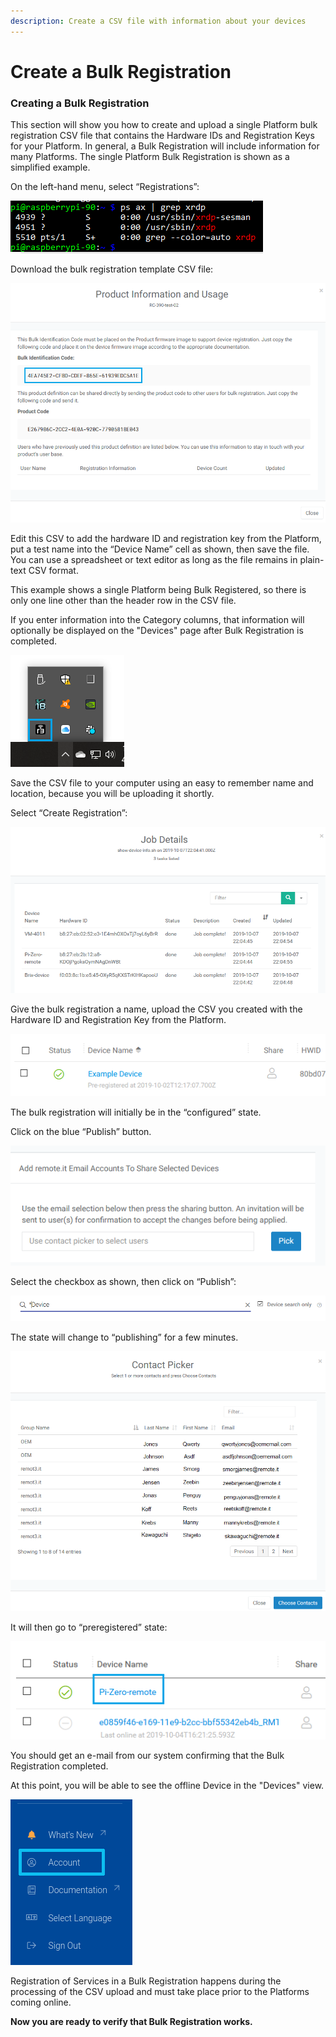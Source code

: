 ```yaml
---
description: Create a CSV file with information about your devices
---
```


# Create a Bulk Registration

### **Creating a Bulk Registration**

This section will show you how to create and upload a single Platform bulk registration CSV file that contains the Hardware IDs and Registration Keys for your Platform.  In general, a Bulk Registration will include information for many Platforms.  The single Platform Bulk Registration is shown as a simplified example.

On the left-hand menu, select “Registrations”:

![](../../.gitbook/assets/image%20%28441%29.png)

Download the bulk registration template CSV file:

![](../../.gitbook/assets/image%20%28369%29.png)

Edit this CSV to add the hardware ID and registration key from the Platform, put a test name into the “Device Name” cell as shown, then save the file.  You can use a spreadsheet or text editor as long as the file remains in plain-text CSV format.

This example shows a single Platform being Bulk Registered, so there is only one line other than the header row in the CSV file.

If you enter information into the Category columns, that information will optionally be displayed on the "Devices" page after Bulk Registration is completed.

![](../../.gitbook/assets/image%20%28417%29.png)

Save the CSV file to your computer using an easy to remember name and location, because you will be uploading it shortly.

Select “Create Registration”:

![](../../.gitbook/assets/image%20%28154%29.png)

Give the bulk registration a name, upload the CSV you created with the Hardware ID and Registration Key from the Platform.

![](../../.gitbook/assets/image%20%28375%29.png)

The bulk registration will initially be in the “configured” state.  

Click on the blue “Publish” button.

![](../../.gitbook/assets/image%20%2863%29.png)

Select the checkbox as shown, then click on “Publish”:

![](../../.gitbook/assets/image%20%28260%29.png)

The state will change to “publishing” for a few minutes.

![](../../.gitbook/assets/image%20%28394%29.png)

It will then go to “preregistered” state:

![](../../.gitbook/assets/image%20%28166%29.png)

You should get an e-mail from our system confirming that the Bulk Registration completed.

At this point, you will be able to see the offline Device in the "Devices" view.  

![](../../.gitbook/assets/image%20%28168%29.png)

Registration of Services in a Bulk Registration happens during the processing of the CSV upload and must take place prior to the Platforms coming online.

**Now you are ready to verify that Bulk Registration works.**  


